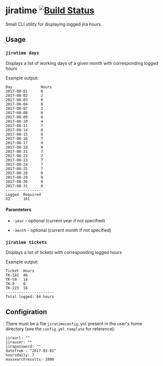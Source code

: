 # jiratime [![Build Status](https://travis-ci.org/baniol/jiratime.svg?branch=master)](https://travis-ci.org/baniol/jiratime)

Small CLI utility for displaying logged jira hours.

## Usage

### `jiratime days`

Displays a list of working days of a given month with corresponding logged hours

Example output:

```
Day             Hours
2017-08-01      0
2017-08-02      2
2017-08-03      0
2017-08-04      0
2017-08-07      3
2017-08-08      0
2017-08-09      0
2017-08-10      4
2017-08-11      7
2017-08-14      0
2017-08-15      0
2017-08-16      7
2017-08-17      4
2017-08-18      0
2017-08-21      7
2017-08-22      7
2017-08-23      7
2017-08-24      7
2017-08-25      7
2017-08-28      0
2017-08-29      0
2017-08-30      0
2017-08-31      0
-----------------
Logged  Required
62      161
```

#### Paramteters

* `-year` - optional (current year if not specified)

* `-month` - optional (current month if not specified)

### `jiratime tickets`

Displays a list of tickets with corresponding logged hours

Example output:

```
Ticket  Hours
TK-182  46
TK-59   14
TK-8    8
TK-223  16
----------------------
Total logged: 84 hours
```

## Configiration

There must be a file `jiratimeconfig.yml` present in the user's home directory (see the `config.yml.template` for reference):

```
jiraurl: ""
jirauser: ""
jirapassword: ""
datefrom : "2017-03-01"
hoursdaily: 7
maxsearchresults: 1000
```
